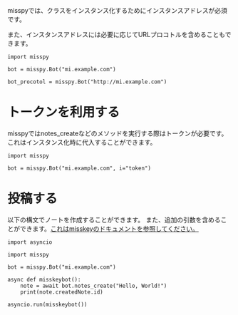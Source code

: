 misspyでは、クラスをインスタンス化するためにインスタンスアドレスが必須です。

また、インスタンスアドレスには必要に応じてURLプロコトルを含めることもできます。
```
import misspy

bot = misspy.Bot("mi.example.com")

bot_procotol = misspy.Bot("http://mi.example.com")
```

# トークンを利用する
misspyではnotes_createなどのメソッドを実行する際はトークンが必要です。
これはインスタンス化時に代入することができます。
```
import misspy

bot = misspy.Bot("mi.example.com", i="token")
```

# 投稿する
以下の構文でノートを作成することができます。
また、追加の引数を含めることができます。[これはmisskeyのドキュメントを参照してください。](https://misskey-hub.net/docs/api/endpoints/notes/create.html)
```
import asyncio

import misspy

bot = misspy.Bot("mi.example.com")

async def misskeybot():
    note = await bot.notes_create("Hello, World!")
    print(note.createdNote.id)
    
asyncio.run(misskeybot())
```